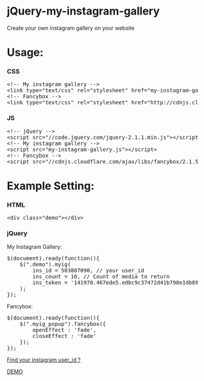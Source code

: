 jQuery-my-instagram-gallery
===========================

Create your own instagram gallery on your website

<h1>Usage:</h1>
<h3>CSS</h3>
<pre>&lt;!-- My instagram gallery --&gt;
&lt;link type="text/css" rel="stylesheet" href="my-instagram-gallery.css" /&gt;
&lt;!-- Fancybox --&gt;
&lt;link type="text/css" rel="stylesheet" href="http://cdnjs.cloudflare.com/ajax/libs/fancybox/2.1.5/jquery.fancybox.min.css"/&gt;</pre>
<h3>JS</h3>
<pre>&lt;!-- jQuery --&gt;
&lt;script src="//code.jquery.com/jquery-2.1.1.min.js"&gt;&lt;/script&gt;
&lt;!-- My instagram gallery --&gt;
&lt;script src="my-instagram-gallery.js"&gt;&lt;/script&gt;
&lt;!-- Fancybox --&gt;
&lt;script src="//cdnjs.cloudflare.com/ajax/libs/fancybox/2.1.5/jquery.fancybox.min.js"&gt;&lt;/script&gt;</pre>
<h1>Example Setting:</h1>
<h3>HTML</h3>
<pre>&lt;div class="demo"&gt;&lt;/div&gt;</pre>
<h3>jQuery</h3>
My Instagram Gallery:
<pre>$(document).ready(function(){
    $(".demo").myig(
        ins_id = 503807090, // your user_id
        ins_count = 10, // Count of media to return
        ins_token = '141970.467ede5.edbc9c37472d41b790e1db8948793f11' // your token
    );
});</pre>
Fancybox:
<pre>$(document).ready(function(){    
    $(".myig_popup").fancybox({
        openEffect : 'fade',
        closeEffect : 'fade'
    });
});</pre>
<p><a href="http://ibacor.com/tools/social-media-user-id-finder">Find your instagram user_id ?</a></p>
<p><a href="http://ibacor.com/demo/jquery-my-instagram-gallery/">DEMO</a></p>
